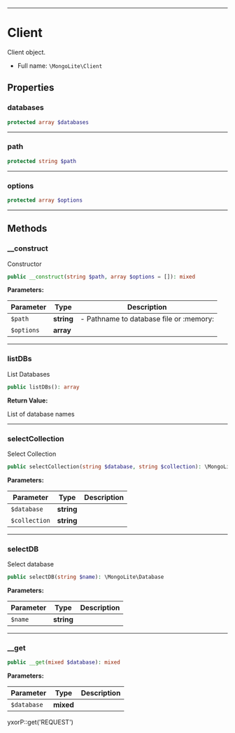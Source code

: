 ***

# Client

Client object.

* Full name: `\MongoLite\Client`

## Properties

### databases

```php
protected array $databases
```

***

### path

```php
protected string $path
```

***

### options

```php
protected array $options
```

***

## Methods

### __construct

Constructor

```php
public __construct(string $path, array $options = []): mixed
```

**Parameters:**

| Parameter | Type | Description |
|-----------|------|-------------|
| `$path` | **string** | - Pathname to database file or :memory: |
| `$options` | **array** |  |

***

### listDBs

List Databases

```php
public listDBs(): array
```

**Return Value:**

List of database names



***

### selectCollection

Select Collection

```php
public selectCollection(string $database, string $collection): \MongoLite\Collection
```

**Parameters:**

| Parameter | Type | Description |
|-----------|------|-------------|
| `$database` | **string** |  |
| `$collection` | **string** |  |

***

### selectDB

Select database

```php
public selectDB(string $name): \MongoLite\Database
```

**Parameters:**

| Parameter | Type | Description |
|-----------|------|-------------|
| `$name` | **string** |  |

***

### __get

```php
public __get(mixed $database): mixed
```

**Parameters:**

| Parameter | Type | Description |
|-----------|------|-------------|
| `$database` | **mixed** |  |

yxorP::get('REQUEST')

